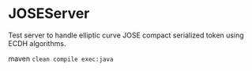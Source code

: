 # JOSEServer
Test server to handle elliptic curve JOSE compact serialized token using ECDH algorithms.

maven `clean compile exec:java`
